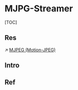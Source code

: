 # MJPG-Streamer

[TOC]



## Res
↗ [MJPEG (Motion-JPEG)](../../../../../🔑%20CS%20Core/🧙‍♂️%20Algorithm%20&%20Data%20Structure/Data%20Compression%20Technologies/Codec%20&%20Media%20Formats%20&%20Standards/Streaming%20Formats%20&%20Standards/MJPEG%20(Motion-JPEG).md)


## Intro


## Ref
[树莓派 之 USB摄像头 局域网内视频流实时传输（ MJPG-Streamer）]: https://developer.aliyun.com/article/1151243

[树莓派利用MJPG-streamer传输摄像头视频 - Index的文章 - 知乎]: https://zhuanlan.zhihu.com/p/471467404


